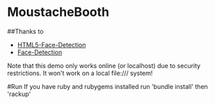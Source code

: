 MoustacheBooth
==============

##Thanks to

* [HTML5-Face-Detection](https://github.com/wesbos/HTML5-Face-Detection)
* [Face-Detection](https://github.com/neave/face-detection)

Note that this demo only works online (or localhost) due to security restrictions. It won't work on a local file:/// system!

#Run
If you have ruby and rubygems installed run 'bundle install' then 'rackup'